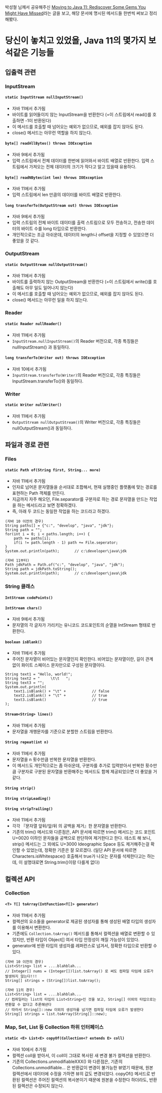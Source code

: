 박성철 님께서 공유해주신 [Moving to Java 11: Rediscover Some Gems You Might Have Missed](https://dzone.com/articles/moving-to-java-11-rediscover-some-quotcode-gemsquo)라는 글을 보고, 해당 문서에 명시된 메서드들 한번씩 써보고 정리해봤다.

# 당신이 놓치고 있었을, Java 11의 몇가지 보석같은 기능들

## 입출력 관련
### InputStream
#### ```static InputStream nullInputStream()```
* 자바 11에서 추가됨
* 바이트를 읽어들이지 않는 InputStream을 반환한다 (=이 스트림에서 read()를 호출하면 -1이 반환된다)
* 이 메서드를 호출할 때 넘어오는 예외가 없으므로, 예외를 잡지 않아도 된다.
* close() 메서드는 아무런 역할을 하지 않는다.
#### ```byte[] readAllBytes() throws IOException```
* 자바 9에서 추가됨
* 입력 스트림에서 전체 데이터를 한번에 읽어와서 바이트 배열로 반환한다. 입력 스트림에서 가져오는 전체 데이터의 크기가 작다고 알고 있을때 유용하다.
#### ```byte[] readNBytes(int len) throws IOException```
* 자바 11에서 추가됨
* 입력 스트림에서 len 만큼의 데이터를 바이트 배열로 반환한다.
#### ```long transferTo(OutputStream out) throws IOException```
* 자바 9에서 추가됨
* 입력 스트림의 전체 바이트 데이터를 출력 스트림으로 모두 전송하고, 전송한 데이터의 바이트 수를 long 타입으로 반환한다.
* 개인적으로는 조금 아쉬운데, 데이터의 length나 offset을 지정할 수 있었으면 더 좋았을 것 같다.
### OutputStream
#### ```static OutputStream nullOutputStream()```
* 자바 11에서 추가됨
* 바이트를 출력하지 않는 OutputStream을 반환한다 (=이 스트림에서 write()를 호출해도 아무 일도 일어나지 않는다)
* 이 메서드를 호출할 때 넘어오는 예외가 없으므로, 예외를 잡지 않아도 된다.
* close() 메서드는 아무런 일을 하지 않는다.
### Reader
#### ```static Reader nullReader()```
* 자바 11에서 추가됨
* ```InputStream.nullInputStream()```의 Reader 버전으로, 각종 특징들은 nullInputStream() 과 동일하다.
#### ```long transferTo(Writer out) throws IOException```
* 자바 10에서 추가됨
* ```InputStream.transferTo(Writer)```의 Reader 버전으로, 각종 특징들은 InputStream.transferTo()와 동일하다.
### Writer
#### ```static Writer nullWriter()```
* 자바 11에서 추가됨
* ```OutputStream nullOutputStream()```의 Writer 버전으로, 각종 특징들은 nullOutputStream()과 동일하다.

## 파일과 경로 관련
### Files
#### ```static Path of(String first, String... more)```
* 자바 11에서 추가됨
* 인자로 넘어온 문자열들을 순서대로 조합해서, 현재 실행중인 플랫폼에 맞는 경로를 표현하는 Path 객체를 만든다.
* 지금까지 자주 해오던, File.separator를 구분자로 하는 경로 문자열을 만드는 작업을 하는 메서드라고 보면 정확하겠다.
* 즉, 아래 두 코드는 동일한 작업을 하는 코드라고 하겠다.

```
(자바 10 이전의 경우)
String paths[] = {"c:", "develop", "java", "jdk"};
String path = "";
for(int i = 0; i < paths.length; i++) {
    path += paths[i];
    if(i != path.length - 1) path += File.seperator;
}
System.out.println(path);       // c:\developer\java\jdk

(자바 11부터)
Path jdkPath = Path.of("c:", "develop", "java", "jdk");
String path = jdkPath.toString();
System.out.println(path);       // c:\developer\java\jdk
```

### String 클래스
#### ```IntStream codePoints()```
#### ```IntStream chars()```
* 자바 9에서 추가됨
* 문자열의 각 글자가 가리키는 유니코드 코드포인트의 순열을 IntStream 형태로 반환한다.
#### ```boolean isBlank()```
* 자바 11에서 추가됨
* 주어진 문자열이 비어있는 문자열인지 확인한다. 비어있는 문자열이란, 길이 관계 없이 화이트 스페이스 문자만으로 구성된 문자열이다.

```
String text1 = "Hello, world!";
String text2 = "     \t\t   ";
String text3 = "";
System.out.println(
    text1.isBlank() + "\t" +            // false
    text2.isBlank() + "\t" +            // true
    text3.isBlank()                     // true
);
```

#### ```Stream<String> lines()```
* 자바 11에서 추가됨
* 문자열을 개행문자를 기준으로 분할한 스트림을 반환한다.
#### ```String repeat(int n)```
* 자바 11에서 추가됨
* 문자열을 n 횟수만큼 반복한 문자열을 반환한다.
* 이 메서드도 개인적으로는 좀 아쉬운데, 구분자를 추가로 입력받아서 반복한 횟수만큼 구분자로 구분된 문자열을 반환해주는 메서드도 함께 제공되었으면 더 좋았을 거 같다.
#### ```String strip()```
#### ```String stripLeading()```
#### ```String stripTrailing()```
* 자바 11에서 추가됨
* 각각 『문자열 앞뒤/앞/뒤 의 공백을 제거』한 문자열을 반환한다.
* 기존의 trim() 메서드와 다른점은, API 문서에 따르면 trim() 메서드는 코드 포인트 U+0020 이하인 문자들을 공백으로 판단하여 제거한다고 한다. 
테스트 해 보니, strip() 메서드는 그 외에도 U+3000 Ideographic Space 등도 제거해주는걸 확인할 수 있었는데, 정확한 기준은 잘 모르겠다.
(일단 API 문서에 따르면 Characters.isWhitespace() 호출해서 true가 나오는 문자를 삭제한다고는 하는데, 이 설명대로면 String.trim()이랑 다를게 없다)

## 컬렉션 API
### Collection
#### ```<T> T[] toArray(IntFunction<T[]> generator)```
* 자바 11에서 추가됨
* 컬렉션의 요소들을 generator로 제공된 생성자를 통해 생성된 배열 타입의 생성자를 이용해서 변환한다.
* 기존에도 ```Collection.toArray()``` 메서드를 통해서 컬렉션을 배열로 변환할 수 있었지만, 반환 타입이 Object[] 여서 타입 안정성이 깨질 가능성이 있었다.
* generator에 반환 타입의 생성자를 레퍼런스로 넘겨서, 정확한 타입으로 반환할 수 있다.

```
(자바 10 이전의 경우)
List<String> list = ....blahblah...
// Integer[] nums = (Integer[])list.toArray() 로 써도 컴파일 타임에 오류가 발생하지 않는다!!!
String[] strings = (String[])list.toArray();

(자바 11의 경우)
List<String> list = ....blahblah...
// 컴파일러는 list의 타입이 List<String>인 것을 보고, String[] 이외의 타입으로는 변환할 수 없다고 추론해낸다
// 따라서 String[]::new 이외의 생성자를 넘기면 컴파일 타임에 오류가 발생한다
String[] strings = list.toArray(String[]::new);
```

### Map, Set, List 등 Collection 하위 인터페이스
#### ```static <E> List<E> copyOf(Collection<? extends E> coll)```
* 자바 10에서 추가됨
* 컬렉션 coll을 받아서, 이 coll이 그대로 복사된 새 변경 불가 컬렉션을 반환한다.
* 기존의 Collections.unmodifiableXXX() 와 다른점은, 기존의 Collections.unmodifiable... 은 반환값이 변경이 불가능한 뷰였기 때문에,
원본 컬렉션에서 데이터에 수정을 가하면 뷰의 값도 변경되었다. copyOf() 메서드로 반환된 컬렉션은 주어진 컬렉션의 복사본이기 때문에
원본을 수정한다 하더라도, 반환된 컬렉션은 수정되지 않는다.

